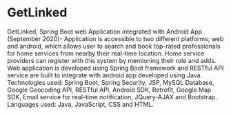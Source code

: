 # GetLinked
GetLinked, Spring Boot web Application integrated with Android App (September 2020)- Application is accessible to two different platforms; web and android, 
which allows user to search and book top-rated professionals for home services from nearby their real-time location. 
Home service providers can register with this system by mentioning their role and adds. 
Web application is developed using Spring Boot framework and RESTful API service are built to integrate with android app developed using Java. 
Technologies used: Spring Boot, Spring Security, JSP, MySQL Database, Google Geocoding API, RESTful API, Android SDK, Retrofit, Google Map SDK, 
Email service for real-time notification, JQuery-AJAX and Bootstrap. 
Languages used: Java, JavaScript, CSS and HTML.
